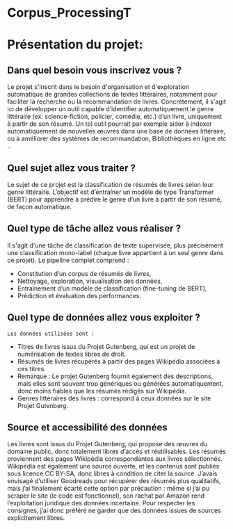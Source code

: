 #                                 Corpus_ProcessingT



# Présentation du  projet:

## Dans quel besoin vous inscrivez vous ?

   Le projet s'inscrit dans le besoin d'organisation et d'exploration automatique de grandes collections de textes littéraires, notamment pour faciliter la recherche ou la recommandation de livres. Concrètement, il s'agit ici de développer un outil capable d’identifier automatiquement le genre littéraire (ex: science-fiction, policier, comédie, etc.) d’un livre, uniquement à partir de son résumé. Un tel outil pourrait par exemple aider à indexer automatiquement de nouvelles œuvres dans une base de données littéraire, ou à améliorer des systèmes de recommandation, Bibliothèques en ligne etc ..

## Quel sujet allez vous traiter ?

   Le sujet de ce projet est la classification de résumés de livres selon leur genre littéraire. L’objectif est d’entraîner un modèle de type Transformer (BERT) pour apprendre à prédire le genre d’un livre à partir de son résumé, de façon automatique.

## Quel type de tâche allez vous réaliser ?

   Il s'agit d'une tâche de classification de texte supervisée, plus précisément une classification mono-label (chaque livre appartient à un seul genre dans ce projet). Le pipeline complet comprend :

   - Constitution d’un corpus de résumés de livres,
   - Nettoyage, exploration, visualisation des données,
   - Entraînement d’un modèle de classification (fine-tuning de BERT),
   - Prédiction et évaluation des performances.

## Quel type de données allez vous exploiter ?

    Les données utilisées sont :

   - Titres de livres issus du Projet Gutenberg, qui est un projet de numérisation de textes libres de droit.
   - Résumés de livres récupérés à partir des pages Wikipédia associées à ces titres.
   - Remarque : Le projet Gutenberg fournit également des descriptions, mais elles sont souvent trop génériques ou générées automatiquement, donc moins fiables que les résumés rédigés sur Wikipédia.
   - Genres littéraires des livres : correspond à ceux données sur le site Projet Gutenberg.

## Source et accessibilité des données

   Les livres sont issus du Projet Gutenberg, qui propose des œuvres du domaine public, donc totalement libres d’accès et réutilisables.
   Les résumés proviennent des pages Wikipédia correspondantes aux livres sélectionnés.      
   Wikipédia est également une source ouverte, et les contenus sont publiés sous licence CC BY-SA, donc libres à condition de citer la source.
   J’avais envisagé d’utiliser Goodreads pour récupérer des résumés plus qualitatifs, mais j’ai finalement écarté cette option par précaution : même si j’ai pu scraper le site (le code est fonctionnel), son rachat par Amazon rend l’exploitation juridique des données incertaine. Pour respecter les consignes, j’ai donc préféré ne garder que des données issues de sources explicitement libres.
   


